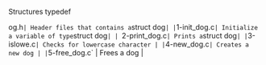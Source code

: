  Structures typedef

og.h` | Header files that contains a `struct dog` |
| `1-init_dog.c` | Initialize a variable of type `struct dog`|
| `2-print_dog.c` | Prints a `struct dog` |
| `3-islowe.c` | Checks for lowercase character |
| `4-new_dog.c` | Creates a new dog |
| `5-free_dog.c` | Frees a dog |
